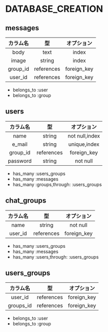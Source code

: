 # DATABASE_CREATION

##  messages
  |カラム名|型|オプション|  
  |:---:|:---:|:---:|  
  |body|text|index|  
  |image|string|index|  
  |group_id|references|foreign_key|  
  |user_id|references|foreign_key|  
  * belongs_to :user  
  * belongs_to :group  

## users
  |カラム名|型|オプション|  
  |:---:|:---:|:---:|  
  |name|string|not null,index|  
  |e_mail|string|unique,index|  
  |group_id|references|foreign_key|  
  |password|string|not null|  
  * has_many :users_groups  
  * has_many :messages  
  * has_many :groups,through: :users_groups  


## chat_groups
  |カラム名|型|オプション|  
  |:---:|:---:|:---:|  
  |name|string|not null|  
  |user_id|references|foreign_key|  
  * has_many :users_groups  
  * has_many :messages  
  * has_many :users,through: :users_groups  

## users_groups
  |カラム名|型|オプション|  
  |:---:|:---:|:---:|  
  |user_id|references|foreign_key|  
  |groups_id|references|foreign_key|  
 * belongs_to :user  
 * belongs_to :group  
